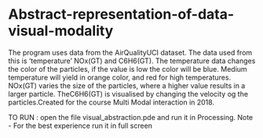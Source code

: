 # Abstract-representation-of-data-visual-modality
The program uses data from the AirQualityUCI dataset. The data used from this is ‘temperature’ NOx(GT) and C6H6(GT). The temperature data changes the color of the particles, if the value is low the color will be blue. Medium temperature will yield in orange color, and red for high temperatures. NOx(GT) varies the size of the particles, where a higher value results in a larger particle. TheC6H6(GT) is visualised by changing the velocity og the particles.Created for the course Multi Modal interaction in 2018. 

TO RUN : open the file visual_abstraction.pde and run it in Processing.
Note - For the best experience run it in full screen



